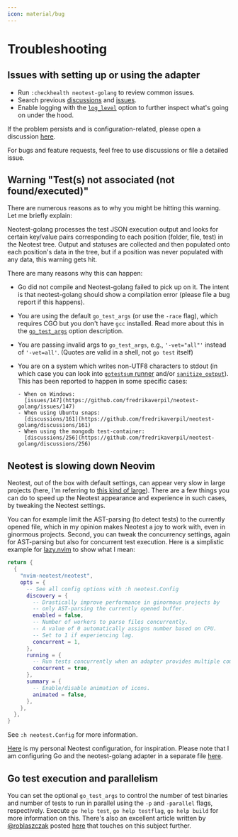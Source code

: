 ```yaml
---
icon: material/bug
---
```


# Troubleshooting

## Issues with setting up or using the adapter

- Run `:checkhealth neotest-golang` to review common issues.
- Search previous
  [discussions](https://github.com/fredrikaverpil/neotest-golang/discussions)
  and [issues](https://github.com/fredrikaverpil/neotest-golang/issues).
- Enable logging with the [`log_level`](config.md#log_level) option to further
  inspect what's going on under the hood.

If the problem persists and is configuration-related, please open a discussion
[here](https://github.com/fredrikaverpil/neotest-golang/discussions/new?category=configuration).

For bugs and feature requests, feel free to use discussions or file a detailed
issue.

## Warning "Test(s) not associated (not found/executed)"

There are numerous reasons as to why you might be hitting this warning. Let me
briefly explain:

Neotest-golang processes the test JSON execution output and looks for certain
key/value pairs corresponding to each position (folder, file, test) in the
Neotest tree. Output and statuses are collected and then populated onto each
position's data in the tree, but if a position was never populated with any
data, this warning gets hit.

There are many reasons why this can happen:

- Go did not compile and Neotest-golang failed to pick up on it. The intent is
  that neotest-golang should show a compilation error (please file a bug report
  if this happens).
- You are using the default `go_test_args` (or use the `-race` flag), which
  requires CGO but you don't have `gcc` installed. Read more about this in the
  [`go_test_args`](config.md#go_test_args) option description.
- You are passing invalid args to `go_test_args`, e.g., `'-vet="all"'` instead
  of `'-vet=all'`. (Quotes are valid in a shell, not `go test` itself)
- You are on a system which writes non-UTF8 characters to stdout (in which case
  you can look into [`gotestsum` runner](config.md#runner) and/or
  [`sanitize_output`](config.md#sanitize_output)). This has been reported to
  happen in some specific cases:

      - When on Windows:
        [issues/147](https://github.com/fredrikaverpil/neotest-golang/issues/147)
      - When using Ubuntu snaps:
        [discussions/161](https://github.com/fredrikaverpil/neotest-golang/discussions/161)
      - When using the mongodb test-container:
        [discussions/256](https://github.com/fredrikaverpil/neotest-golang/discussions/256)

## Neotest is slowing down Neovim

Neotest, out of the box with default settings, can appear very slow in large
projects (here, I'm referring to
[this kind of large](https://github.com/kubernetes/kubernetes)). There are a few
things you can do to speed up the Neotest appearance and experience in such
cases, by tweaking the Neotest settings.

You can for example limit the AST-parsing (to detect tests) to the currently
opened file, which in my opinion makes Neotest a joy to work with, even in
ginormous projects. Second, you can tweak the concurrency settings, again for
AST-parsing but also for concurrent test execution. Here is a simplistic example
for [lazy.nvim](https://github.com/folke/lazy.nvim) to show what I mean:

```lua
return {
  {
    "nvim-neotest/neotest",
    opts = {
      -- See all config options with :h neotest.Config
      discovery = {
        -- Drastically improve performance in ginormous projects by
        -- only AST-parsing the currently opened buffer.
        enabled = false,
        -- Number of workers to parse files concurrently.
        -- A value of 0 automatically assigns number based on CPU.
        -- Set to 1 if experiencing lag.
        concurrent = 1,
      },
      running = {
        -- Run tests concurrently when an adapter provides multiple commands to run.
        concurrent = true,
      },
      summary = {
        -- Enable/disable animation of icons.
        animated = false,
      },
    },
  },
}
```

See `:h neotest.Config` for more information.

[Here](https://github.com/fredrikaverpil/dotfiles/blob/main/nvim-fredrik/lua/fredrik/plugins/core/neotest.lua)
is my personal Neotest configuration, for inspiration. Please note that I am
configuring Go and the neotest-golang adapter in a separate file
[here](https://github.com/fredrikaverpil/dotfiles/blob/main/nvim-fredrik/lua/fredrik/plugins/lang/go.lua).

## Go test execution and parallelism

You can set the optional `go_test_args` to control the number of test binaries
and number of tests to run in parallel using the `-p` and `-parallel` flags,
respectively. Execute `go help test`, `go help testflag`, `go help build` for
more information on this. There's also an excellent article written by
[@roblaszczak](https://github.com/roblaszczak) posted
[here](https://threedots.tech/post/go-test-parallelism/) that touches on this
subject further.

